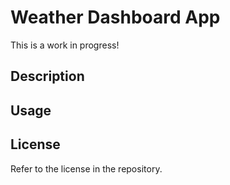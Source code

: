 # Weather Dashboard App

This is a work in progress!

## Description

## Usage

## License

Refer to the license in the repository.
